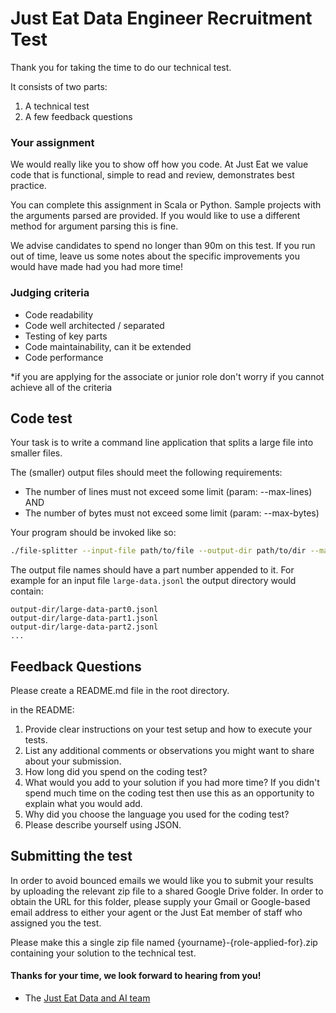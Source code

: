 # Just Eat Data Engineer Recruitment Test
Thank you for taking the time to do our technical test.

It consists of two parts:

1. A technical test
1. A few feedback questions


### Your assignment

We would really like you to show off how you code. At Just Eat we value code that is functional, simple to read and review, demonstrates best practice.

You can complete this assignment in Scala or Python. Sample projects with the arguments parsed are provided. If you would like to use a different method for argument parsing this is fine.

We advise candidates to spend no longer than 90m on this test. If you run out of time, leave us some notes about the specific improvements you would have made had you had more time!


### Judging criteria

* Code readability
* Code well architected / separated
* Testing of key parts 
* Code maintainability, can it be extended
* Code performance

 *if you are applying for the associate or junior role don't worry if you cannot achieve all of the criteria  


## Code test

Your task is to write a command line application that splits a large file into smaller files.

The (smaller) output files should meet the following requirements:

* The number of lines must not exceed some limit (param: --max-lines)
AND
* The number of bytes must not exceed some limit (param: --max-bytes)


Your program should be invoked like so:

```bash
./file-splitter --input-file path/to/file --output-dir path/to/dir --max-bytes 5 --max-lines 10000
```

The output file names should have a part number appended to it.  For example for an input file `large-data.jsonl` the output directory would contain:

```
output-dir/large-data-part0.jsonl
output-dir/large-data-part1.jsonl
output-dir/large-data-part2.jsonl
...
```

## Feedback Questions

Please create a README.md file in the root directory.

in the README:

1. Provide clear instructions on your test setup and how to execute your tests.
1. List any additional comments or observations you might want to share about your submission.
1. How long did you spend on the coding test?
1. What would you add to your solution if you had more time? If you didn't spend much time on the coding test then use this as an opportunity to explain what you would add.
1. Why did you choose the language you used for the coding test?
1. Please describe yourself using JSON.


## Submitting the test

In order to avoid bounced emails we would like you to submit your results by uploading the relevant zip file to a shared Google Drive folder. In order to obtain the URL for this folder, please supply your Gmail or Google-based email address to either your agent or the Just Eat member of staff who assigned you the test.

Please make this a single zip file named {yourname}-{role-applied-for}.zip containing your solution to the technical test.


#### Thanks for your time, we look forward to hearing from you!
- The [Just Eat Data and AI team](https://careers.just-eat.com/departments/data-and-ai)
